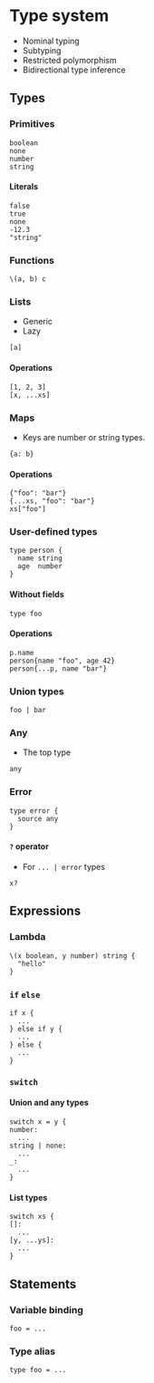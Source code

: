 # Type system

- Nominal typing
- Subtyping
- Restricted polymorphism
- Bidirectional type inference

## Types

### Primitives

```
boolean
none
number
string
```

#### Literals

```
false
true
none
-12.3
"string"
```

### Functions

```
\(a, b) c
```

### Lists

- Generic
- Lazy

```
[a]
```

#### Operations

```
[1, 2, 3]
[x, ...xs]
```

### Maps

- Keys are number or string types.

```
{a: b}
```

#### Operations

```
{"foo": "bar"}
{...xs, "foo": "bar"}
xs["foo"]
```

### User-defined types

```
type person {
  name string
  age  number
}
```

#### Without fields

```
type foo
```

#### Operations

```
p.name
person{name "foo", age 42}
person{...p, name "bar"}
```

### Union types

```
foo | bar
```

### Any

- The top type

```
any
```

### Error

```
type error {
  source any
}
```

#### `?` operator

- For `... | error` types

```
x?
```

## Expressions

### Lambda

```
\(x boolean, y number) string {
  "hello"
}
```

### `if` `else`

```
if x {
  ...
} else if y {
  ...
} else {
  ...
}
```

### `switch`

#### Union and any types

```
switch x = y {
number:
  ...
string | none:
  ...
_:
  ...
}
```

#### List types

```
switch xs {
[]:
  ...
[y, ...ys]:
  ...
}
```

## Statements

### Variable binding

```
foo = ...
```

### Type alias

```
type foo = ...
```
